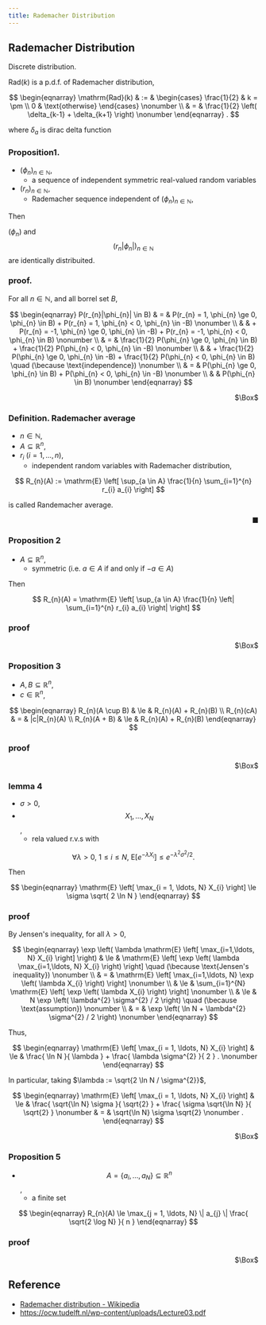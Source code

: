 ```yaml
---
title: Rademacher Distribution
---
```


## Rademacher Distribution
Discrete distribution.


$\mathrm{Rad}(k)$ is a p.d.f. of Rademacher distribution,

$$
\begin{eqnarray}
    \mathrm{Rad}(k)
    & := &
        \begin{cases}
            \frac{1}{2}
            &
                k = \pm
            \\
            0
            &
                \text{otherwise}
        \end{cases}
    \nonumber
    \\
    & = &
        \frac{1}{2}
        \left(
            \delta_{k-1}
            +
            \delta_{k+1}
        \right)
    \nonumber
\end{eqnarray}
    .
$$

where $\delta_{a}$ is dirac delta function 


### Proposition1. 
* $(\phi_{n})_{n \in \mathbb{N}}$,
    * a sequence of independent symmetric real-valued random variables
* $(r_{n}) _{n \in \mathbb{N}}$,
    * Rademacher sequence independent of $(\phi_{n})_{n \in \mathbb{N}}$,

Then

$(\phi_{n})$ and $$(r_{n}|
\phi_{n}
|)_{n \in \mathbb{N}}$$ are identically distribuited.

### proof.
For all $n \in \mathbb{N}$, and all borrel set $B$,

$$
\begin{eqnarray}
    P(r_{n}|\phi_{n}| \in B)
    & = &
        P(r_{n} = 1, \phi_{n} \ge 0, \phi_{n} \in B)
        +
        P(r_{n} = 1, \phi_{n} < 0, \phi_{n} \in -B)
    \nonumber
    \\
    & &
        +
        P(r_{n} = -1, \phi_{n} \ge 0, \phi_{n} \in -B)
        +
        P(r_{n} = -1, \phi_{n} < 0, \phi_{n} \in B)
    \nonumber
    \\
    & = &
        \frac{1}{2}
        P(\phi_{n} \ge 0, \phi_{n} \in B)
        +
        \frac{1}{2}
        P(\phi_{n} < 0, \phi_{n} \in -B)
    \nonumber
    \\
    & &
        +
        \frac{1}{2}
        P(\phi_{n} \ge 0, \phi_{n} \in -B)
        +
        \frac{1}{2}
        P(\phi_{n} < 0, \phi_{n} \in B)
        \quad
        (\because \text{independence})
    \nonumber
    \\
    & = &
        P(\phi_{n} \ge 0, \phi_{n} \in B)
        +
        P(\phi_{n} < 0, \phi_{n} \in -B)
    \nonumber
    \\
    & &
        P(\phi_{n} \in B)
    \nonumber
\end{eqnarray}
$$

<div class="QED" style="text-align: right">$\Box$</div>

### Definition. Rademacher average
* $n \in \mathbb{N}$,
* $A \subseteq \mathbb{R}^{n}$,
* $r_{i} \ (i = 1, \ldots, n)$,
    * independent random variables with Rademacher distribution,

$$
    R_{n}(A)
    :=
    \mathrm{E}
    \left[
        \sup_{a \in A}
            \frac{1}{n}
            \sum_{i=1}^{n}
                r_{i}
                a_{i}
    \right]
$$

is called Randemacher average.

<div class="end-of-statement" style="text-align: right">■</div>

### Proposition 2
* $A \subseteq \mathbb{R}^{n}$,
    * symmetric (i.e. $a \in A$ if and only if $-a \in A$)

Then

$$
    R_{n}(A)
    =
    \mathrm{E}
    \left[
        \sup_{a \in A}
            \frac{1}{n}
            \left|
                \sum_{i=1}^{n}
                    r_{i}
                    a_{i}
            \right|
    \right]
$$

### proof

<div class="QED" style="text-align: right">$\Box$</div>

### Proposition 3
* $A, B \subseteq \mathbb{R}^{n}$,
* $c \in \mathbb{R}^{n}$,

$$
\begin{eqnarray}
    R_{n}(A \cup B)
    & \le &
        R_{n}(A) + R_{n}(B)
    \\
    R_{n}(cA)
    & = &
        |c|R_{n}(A)
    \\
    R_{n}(A + B)
    & \le &
        R_{n}(A) + R_{n}(B)
\end{eqnarray}
$$

### proof

<div class="QED" style="text-align: right">$\Box$</div>

### lemma 4
* $\sigma > 0$,
* $$X_{1}, \ldots, X_{N}$$,
    * rela valued r.v.s with

$$
    \forall \lambda > 0,
    \
    1 \le i \le N,
    \
    \mathrm{E}
    \left[
        e^{-\lambda X_{i}}
    \right]
    \le
    e^{-\lambda^{2}\sigma^{2}/2}
    .
$$

Then

$$
\begin{eqnarray}
    \mathrm{E}
    \left[
        \max_{i = 1, \ldots, N}
            X_{i}
    \right]
    \le
    \sigma
    \sqrt{
        2 \ln N
    }
\end{eqnarray}
$$

### proof
By Jensen's inequality, for all $\lambda > 0$,

$$
\begin{eqnarray}
    \exp
    \left(
        \lambda
        \mathrm{E}
        \left[
            \max_{i=1,\ldots, N}
                X_{i}
        \right]
    \right)
    & \le &
        \mathrm{E}
        \left[
            \exp
            \left(
                \lambda
                \max_{i=1,\ldots, N}
                    X_{i}
            \right)
        \right]
        \quad
        (\because \text{Jensen's inequality})
    \nonumber
    \\
    & = &
        \mathrm{E}
        \left[
            \max_{i=1,\ldots, N}
            \exp
            \left(
                \lambda
                X_{i}
            \right)
        \right]
    \nonumber
    \\
    & \le &
        \sum_{i=1}^{N}
        \mathrm{E}
        \left[
            \exp
            \left(
                \lambda
                X_{i}
            \right)
        \right]
    \nonumber
    \\
    & \le &
        N
        \exp
        \left(
            \lambda^{2}
            \sigma^{2}
            /
            2
        \right)
        \quad
        (\because \text{assumption})
    \nonumber
    \\
    & = &
        \exp
        \left(
            \ln N
            +
            \lambda^{2}
            \sigma^{2}
            /
            2
        \right)
    \nonumber
\end{eqnarray}
$$

Thus,

$$
\begin{eqnarray}
    \mathrm{E}
    \left[
        \max_{i = 1, \ldots, N}
            X_{i}
    \right]
    & \le &
        \frac{
            \ln N
        }{
            \lambda
        }
        +
        \frac{
            \lambda \sigma^{2}
        }{
            2
        }
    .
    \nonumber
\end{eqnarray}
$$

In particular, taking $\lambda := \sqrt{2 \ln N / \sigma^{2}}$,

$$
\begin{eqnarray}
    \mathrm{E}
    \left[
        \max_{i = 1, \ldots, N}
            X_{i}
    \right]
    & \le &
        \frac{
            \sqrt{\ln N}
            \sigma
        }{
            \sqrt{2}
        }
        +
        \frac{
            \sigma \sqrt{\ln N}
        }{
            \sqrt{2}
        }
    \nonumber
    & = &
        \sqrt{\ln N}
        \sigma
        \sqrt{2}
    \nonumber
    .
\end{eqnarray}
$$

<div class="QED" style="text-align: right">$\Box$</div>

### Proposition 5
* $$A = \{a_{i}, \ldots, a_{N}\} \subseteq \mathbb{R}^{n}$$,
    * a finite set

$$
\begin{eqnarray}
    R_{n}(A)
    \le
    \max_{j = 1, \ldots, N}
    \|
        a_{j}
    \|
    \frac{
        \sqrt{2 \log N}
    }{
        n
    }
\end{eqnarray}
$$

### proof

<div class="QED" style="text-align: right">$\Box$</div>

## Reference
* [Rademacher distribution \- Wikipedia](https://en.wikipedia.org/wiki/Rademacher_distribution)
* https://ocw.tudelft.nl/wp-content/uploads/Lecture03.pdf
